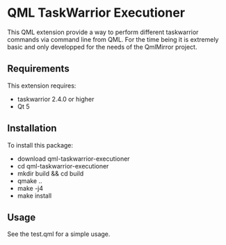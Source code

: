 # QML TaskWarrior Executioner

This QML extension provide a way to perform different taskwarrior commands via command line from QML. For the time being it is extremely basic and only
developped for the needs of the QmlMirror project. 

## Requirements

This extension requires:
* taskwarrior 2.4.0 or higher
* Qt 5

## Installation

To install this package:

* download qml-taskwarrior-executioner
* cd qml-taskwarrior-executioner
* mkdir build && cd build
* qmake ..
* make -j4 
* make install

## Usage

See the test.qml for a simple usage. 


